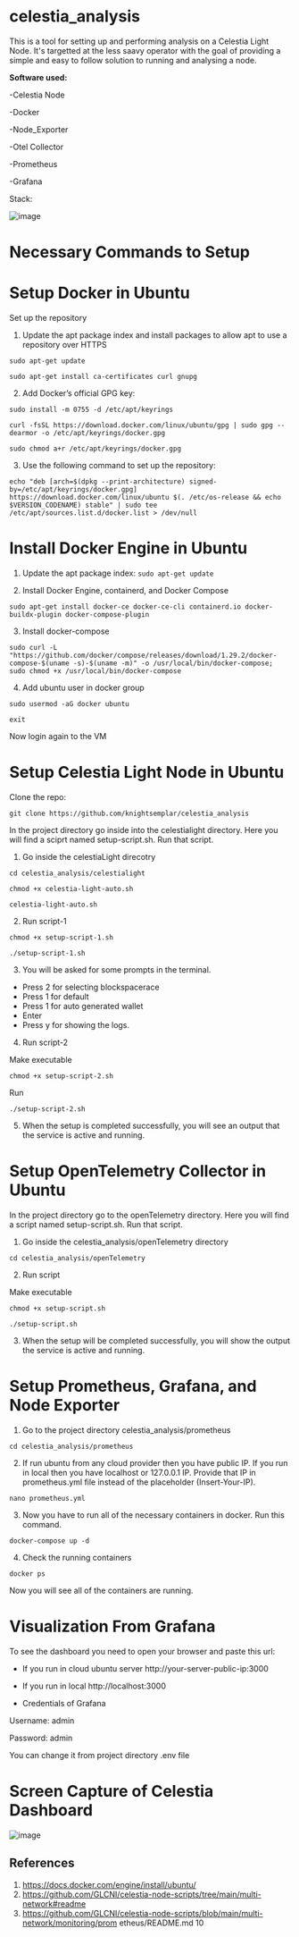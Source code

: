 # celestia_analysis

This is a tool for setting up and performing analysis on a Celestia Light Node. It's targetted at the less saavy operator with the goal of providing a simple and easy to follow solution to running and analysing a node. 

**Software used:**

-Celestia Node 

-Docker

-Node_Exporter

-Otel Collector

-Prometheus

-Grafana

Stack:

![image](https://github.com/knightsemplar/celestia_analysis/assets/81700275/9ab763d3-a659-4c92-92c9-97a362795c79)

# Necessary Commands to Setup

# Setup Docker in Ubuntu
Set up the repository
1. Update the apt package index and install packages to allow apt to use a
repository over HTTPS

`sudo apt-get update`

`sudo apt-get install ca-certificates curl gnupg`

2. Add Docker’s official GPG key:

`sudo install -m 0755 -d /etc/apt/keyrings`


`curl -fsSL https://download.docker.com/linux/ubuntu/gpg | sudo gpg --dearmor -o /etc/apt/keyrings/docker.gpg`


`sudo chmod a+r /etc/apt/keyrings/docker.gpg`

3. Use the following command to set up the repository:

`echo "deb [arch=$(dpkg --print-architecture) signed-by=/etc/apt/keyrings/docker.gpg] https://download.docker.com/linux/ubuntu $(. /etc/os-release && echo $VERSION_CODENAME) stable" | sudo tee /etc/apt/sources.list.d/docker.list > /dev/null`

# Install Docker Engine in Ubuntu

1. Update the apt package index:
`sudo apt-get update`

2. Install Docker Engine, containerd, and Docker Compose

`sudo apt-get install docker-ce docker-ce-cli containerd.io docker-buildx-plugin docker-compose-plugin`

3. Install docker-compose

`sudo curl -L "https://github.com/docker/compose/releases/download/1.29.2/docker-compose-$(uname -s)-$(uname -m)" -o /usr/local/bin/docker-compose; sudo chmod +x /usr/local/bin/docker-compose`

4. Add ubuntu user in docker group

`sudo usermod -aG docker ubuntu`

`exit`

Now login again to the VM

# Setup Celestia Light Node in Ubuntu

Clone the repo:

`git clone https://github.com/knightsemplar/celestia_analysis`


In the project directory go inside into the celestialight directory. Here you will find a
sciprt named setup-script.sh. Run that script.

1. Go inside the celestiaLight direcotry

`cd celestia_analysis/celestialight`

`chmod +x celestia-light-auto.sh`

`celestia-light-auto.sh`

2. Run script-1

`chmod +x setup-script-1.sh`

`./setup-script-1.sh`

3. You will be asked for some prompts in the terminal.

- Press 2 for selecting blockspacerace
- Press 1 for default
- Press 1 for auto generated wallet
- Enter
- Press y for showing the logs.

4. Run script-2

Make executable

`chmod +x setup-script-2.sh`

Run

`./setup-script-2.sh`

5. When the setup is completed successfully, you will see an output that the service is active and running.

# Setup OpenTelemetry Collector in Ubuntu

In the project directory go to the openTelemetry directory. Here you will find a
script named setup-script.sh. Run that script.

1. Go inside the celestia_analysis/openTelemetry directory

`cd celestia_analysis/openTelemetry`

2. Run script

Make executable

`chmod +x setup-script.sh`

`./setup-script.sh`

3. When the setup will be completed successfully, you will show the output the
service is active and running.

# Setup Prometheus, Grafana, and Node Exporter

1. Go to the project directory celestia_analysis/prometheus

`cd celestia_analysis/prometheus`

2. If run ubuntu from any cloud provider then you have public IP. If you run in local
then you have localhost or 127.0.0.1 IP. Provide that IP in prometheus.yml file instead of
the placeholder (Insert-Your-IP).

`nano prometheus.yml`


3. Now you have to run all of the necessary containers in docker. Run this command.

`docker-compose up -d`

4. Check the running containers

`docker ps`

Now you will see all of the containers are running.

# Visualization From Grafana

To see the dashboard you need to open your browser and paste this url:

- If you run in cloud ubuntu server
http://your-server-public-ip:3000

- If you run in local
http://localhost:3000

- Credentials of Grafana

Username: admin

Password: admin

You can change it from project directory .env file


# Screen Capture of Celestia Dashboard

![image](https://github.com/knightsemplar/celestia_analysis/assets/81700275/c824bd46-f92f-4010-b015-726f2e32d6bb)

## References
1. https://docs.docker.com/engine/install/ubuntu/
2. https://github.com/GLCNI/celestia-node-scripts/tree/main/multi-network#readme
3. https://github.com/GLCNI/celestia-node-scripts/blob/main/multi-network/monitoring/prom
etheus/README.md
10

